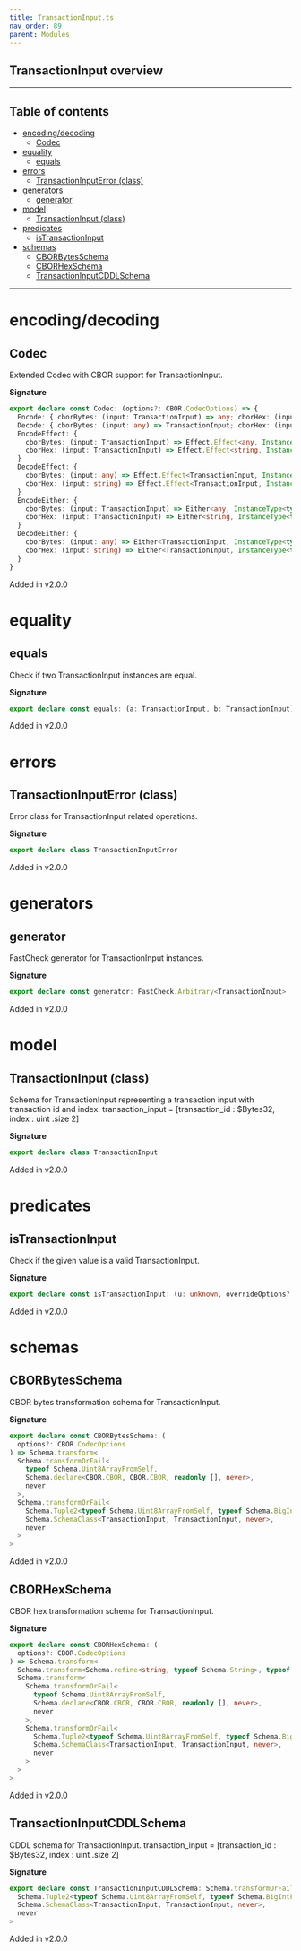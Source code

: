 ```yaml
---
title: TransactionInput.ts
nav_order: 89
parent: Modules
---
```


## TransactionInput overview

---

<h2 class="text-delta">Table of contents</h2>

- [encoding/decoding](#encodingdecoding)
  - [Codec](#codec)
- [equality](#equality)
  - [equals](#equals)
- [errors](#errors)
  - [TransactionInputError (class)](#transactioninputerror-class)
- [generators](#generators)
  - [generator](#generator)
- [model](#model)
  - [TransactionInput (class)](#transactioninput-class)
- [predicates](#predicates)
  - [isTransactionInput](#istransactioninput)
- [schemas](#schemas)
  - [CBORBytesSchema](#cborbytesschema)
  - [CBORHexSchema](#cborhexschema)
  - [TransactionInputCDDLSchema](#transactioninputcddlschema)

---

# encoding/decoding

## Codec

Extended Codec with CBOR support for TransactionInput.

**Signature**

```ts
export declare const Codec: (options?: CBOR.CodecOptions) => {
  Encode: { cborBytes: (input: TransactionInput) => any; cborHex: (input: TransactionInput) => string }
  Decode: { cborBytes: (input: any) => TransactionInput; cborHex: (input: string) => TransactionInput }
  EncodeEffect: {
    cborBytes: (input: TransactionInput) => Effect.Effect<any, InstanceType<typeof TransactionInputError>>
    cborHex: (input: TransactionInput) => Effect.Effect<string, InstanceType<typeof TransactionInputError>>
  }
  DecodeEffect: {
    cborBytes: (input: any) => Effect.Effect<TransactionInput, InstanceType<typeof TransactionInputError>>
    cborHex: (input: string) => Effect.Effect<TransactionInput, InstanceType<typeof TransactionInputError>>
  }
  EncodeEither: {
    cborBytes: (input: TransactionInput) => Either<any, InstanceType<typeof TransactionInputError>>
    cborHex: (input: TransactionInput) => Either<string, InstanceType<typeof TransactionInputError>>
  }
  DecodeEither: {
    cborBytes: (input: any) => Either<TransactionInput, InstanceType<typeof TransactionInputError>>
    cborHex: (input: string) => Either<TransactionInput, InstanceType<typeof TransactionInputError>>
  }
}
```

Added in v2.0.0

# equality

## equals

Check if two TransactionInput instances are equal.

**Signature**

```ts
export declare const equals: (a: TransactionInput, b: TransactionInput) => boolean
```

Added in v2.0.0

# errors

## TransactionInputError (class)

Error class for TransactionInput related operations.

**Signature**

```ts
export declare class TransactionInputError
```

Added in v2.0.0

# generators

## generator

FastCheck generator for TransactionInput instances.

**Signature**

```ts
export declare const generator: FastCheck.Arbitrary<TransactionInput>
```

Added in v2.0.0

# model

## TransactionInput (class)

Schema for TransactionInput representing a transaction input with transaction id and index.
transaction_input = [transaction_id : $Bytes32, index : uint .size 2]

**Signature**

```ts
export declare class TransactionInput
```

Added in v2.0.0

# predicates

## isTransactionInput

Check if the given value is a valid TransactionInput.

**Signature**

```ts
export declare const isTransactionInput: (u: unknown, overrideOptions?: ParseOptions | number) => u is TransactionInput
```

Added in v2.0.0

# schemas

## CBORBytesSchema

CBOR bytes transformation schema for TransactionInput.

**Signature**

```ts
export declare const CBORBytesSchema: (
  options?: CBOR.CodecOptions
) => Schema.transform<
  Schema.transformOrFail<
    typeof Schema.Uint8ArrayFromSelf,
    Schema.declare<CBOR.CBOR, CBOR.CBOR, readonly [], never>,
    never
  >,
  Schema.transformOrFail<
    Schema.Tuple2<typeof Schema.Uint8ArrayFromSelf, typeof Schema.BigIntFromSelf>,
    Schema.SchemaClass<TransactionInput, TransactionInput, never>,
    never
  >
>
```

Added in v2.0.0

## CBORHexSchema

CBOR hex transformation schema for TransactionInput.

**Signature**

```ts
export declare const CBORHexSchema: (
  options?: CBOR.CodecOptions
) => Schema.transform<
  Schema.transform<Schema.refine<string, typeof Schema.String>, typeof Schema.Uint8ArrayFromSelf>,
  Schema.transform<
    Schema.transformOrFail<
      typeof Schema.Uint8ArrayFromSelf,
      Schema.declare<CBOR.CBOR, CBOR.CBOR, readonly [], never>,
      never
    >,
    Schema.transformOrFail<
      Schema.Tuple2<typeof Schema.Uint8ArrayFromSelf, typeof Schema.BigIntFromSelf>,
      Schema.SchemaClass<TransactionInput, TransactionInput, never>,
      never
    >
  >
>
```

Added in v2.0.0

## TransactionInputCDDLSchema

CDDL schema for TransactionInput.
transaction_input = [transaction_id : $Bytes32, index : uint .size 2]

**Signature**

```ts
export declare const TransactionInputCDDLSchema: Schema.transformOrFail<
  Schema.Tuple2<typeof Schema.Uint8ArrayFromSelf, typeof Schema.BigIntFromSelf>,
  Schema.SchemaClass<TransactionInput, TransactionInput, never>,
  never
>
```

Added in v2.0.0
